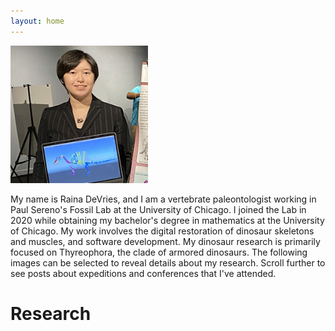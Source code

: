 ```yaml
---
layout: home 
---
```


<img src="/assets/ProfilePic_Jan2024.png" alt="Raina DeVries profile picture" width=220px>

My name is Raina DeVries, and I am a vertebrate paleontologist working in Paul Sereno's Fossil Lab at the University of Chicago. I joined the Lab in 2020 while obtaining my bachelor's degree in mathematics at the University of Chicago. My work involves the digital restoration of dinosaur skeletons and muscles, and software development. My dinosaur research is primarily focused on Thyreophora, the clade of armored dinosaurs. The following images can be selected to reveal details about my research. Scroll further to see posts about expeditions and conferences that I've attended.

# Research
